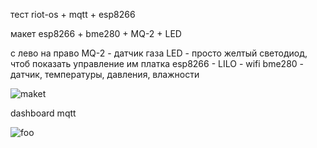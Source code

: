 тест riot-os + mqtt + esp8266

макет esp8266 + bme280 + MQ-2 + LED

с лево на право
  MQ-2 - датчик газа
  LED  - просто желтый светодиод, чтоб показать управление им
  платка esp8266 - LILO - wifi
  bme280 - датчик, температуры, давления, влажности
  
<p><img src="https://github.com/nvv13/test/blob/main/test-mqtt/%D0%B8%D0%B7%D0%BE%D0%B1%D1%80%D0%B0%D0%B6%D0%B5%D0%BD%D0%B8%D0%B5_viber_2021-02-07_12-11-30.jpg" alt="maket" title="макет" /></p>

dashboard mqtt
<p><img src="https://github.com/nvv13/test/blob/main/test-mqtt/%D0%B8%D0%B7%D0%BE%D0%B1%D1%80%D0%B0%D0%B6%D0%B5%D0%BD%D0%B8%D0%B5_viber_2021-02-07_12-11-13.jpg" alt="foo" title="title" /></p>
